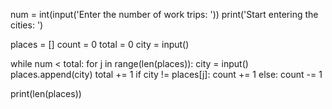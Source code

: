 num = int(input('Enter the number of work trips: '))
print('Start entering the cities: ')

places = []
count = 0
total = 0
city = input()

while num < total:
    for j in range(len(places)):
        city = input()
        places.append(city)
        total += 1
        if city != places[j]:
            count += 1
        else:
            count -= 1
  
            
print(len(places))
